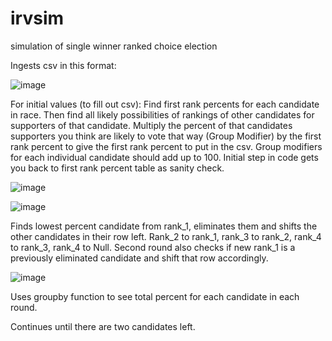 # irvsim
simulation of single winner ranked choice election

Ingests csv in this format:

![image](https://user-images.githubusercontent.com/81826611/113756915-fc516c00-96df-11eb-80ad-0dd17e936344.png)

For initial values (to fill out csv): Find first rank percents for each candidate in race.  Then find all likely possibilities of rankings of other candidates for supporters of that candidate.  Multiply the percent of that candidates supporters you think are likely to vote that way (Group Modifier) by the first rank percent to give the first rank percent to put in the csv.  Group modifiers for each individual candidate should add up to 100.  Initial step in code gets you back to first rank percent table as sanity check.

![image](https://user-images.githubusercontent.com/81826611/114292190-ae7b9180-9a5a-11eb-8a67-5f56ce217834.png)

![image](https://user-images.githubusercontent.com/81826611/114292163-8c820f00-9a5a-11eb-8ad7-08d1fb6cf332.png)

Finds lowest percent candidate from rank_1, eliminates them and shifts the other candidates in their row left. Rank_2 to rank_1, rank_3 to rank_2, rank_4 to rank_3, rank_4 to Null.  Second round also checks if new rank_1 is a previously eliminated candidate and shift that row accordingly.

![image](https://user-images.githubusercontent.com/81826611/114319973-be8a8400-9ae1-11eb-9bb1-0068a819b9f9.png)

Uses groupby function to see total percent for each candidate in each round.

Continues until there are two candidates left.
